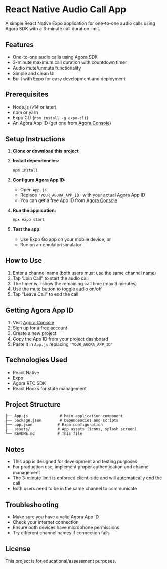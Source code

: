 # React Native Audio Call App

A simple React Native Expo application for one-to-one audio calls using Agora SDK with a 3-minute call duration limit.

## Features

- One-to-one audio calls using Agora SDK
- 3-minute maximum call duration with countdown timer
- Audio mute/unmute functionality
- Simple and clean UI
- Built with Expo for easy development and deployment

## Prerequisites

- Node.js (v14 or later)
- npm or yarn
- Expo CLI (`npm install -g expo-cli`)
- An Agora App ID (get one from [Agora Console](https://console.agora.io/))

## Setup Instructions

1. **Clone or download this project**

2. **Install dependencies:**
   ```bash
   npm install
   ```

3. **Configure Agora App ID:**
   - Open `App.js`
   - Replace `'YOUR_AGORA_APP_ID'` with your actual Agora App ID
   - You can get a free App ID from [Agora Console](https://console.agora.io/)

4. **Run the application:**
   ```bash
   npx expo start
   ```

5. **Test the app:**
   - Use Expo Go app on your mobile device, or
   - Run on an emulator/simulator

## How to Use

1. Enter a channel name (both users must use the same channel name)
2. Tap "Join Call" to start the audio call
3. The timer will show the remaining call time (max 3 minutes)
4. Use the mute button to toggle audio on/off
5. Tap "Leave Call" to end the call

## Getting Agora App ID

1. Visit [Agora Console](https://console.agora.io/)
2. Sign up for a free account
3. Create a new project
4. Copy the App ID from your project dashboard
5. Paste it in `App.js` replacing `'YOUR_AGORA_APP_ID'`

## Technologies Used

- React Native
- Expo
- Agora RTC SDK
- React Hooks for state management

## Project Structure

```
├── App.js              # Main application component
├── package.json        # Dependencies and scripts
├── app.json           # Expo configuration
├── assets/            # App assets (icons, splash screen)
└── README.md          # This file
```

## Notes

- This app is designed for development and testing purposes
- For production use, implement proper authentication and channel management
- The 3-minute limit is enforced client-side and will automatically end the call
- Both users need to be in the same channel to communicate

## Troubleshooting

- Make sure you have a valid Agora App ID
- Check your internet connection
- Ensure both devices have microphone permissions
- Try different channel names if connection fails

## License

This project is for educational/assessment purposes.
